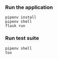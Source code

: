 ### Run the application

```shell
pipenv install
pipenv shell
flask run
```

### Run test suite

```shell
pipenv shell
tox
```
